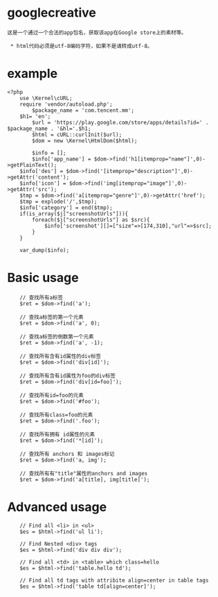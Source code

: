 # googlecreative
	这是一个通过一个合法的app包名，获取该app在Google store上的素材等。

	 * html代码必须是utf-8编码字符，如果不是请转成utf-8。


# example

	<?php
		use \Kernel\cURL;
		require 'vendor/autoload.php';
    		$package_name = 'com.tencent.mm';
		$h1= 'en';
    		$url = 'https://play.google.com/store/apps/details?id=' . $package_name . '&hl='.$h1;
    		$html = cURL::curlInit($url);
    		$dom = new \Kernel\HtmlDom($html);

    		$info = [];
    		$info['app_name'] = $dom->find('h1[itemprop="name"]',0)->getPlainText();
		$info['des'] = $dom->find('[itemprop="description"]',0)->getAttr('content');
		$info['icon'] = $dom->find('img[itemprop="image"]',0)->getAttr('src');
		$tmp = $dom->find('a[itemprop="genre"]',0)->getAttr('href');
		$tmp = explode('/',$tmp);
		$info['category'] = end($tmp);
		if(is_array($j["screenshotUrls"])){
			foreach($j["screenshotUrls"] as $src){
				$info['screenshot'][]=["size"=>[174,310],"url"=>$src];
			}
		}
		
		var_dump($info);
		
# Basic usage

		// 查找所有a标签
		$ret = $dom->find('a');

		// 查找a标签的第一个元素
		$ret = $dom->find('a', 0);

		// 查找a标签的倒数第一个元素
		$ret = $dom->find('a', -1); 

		// 查找所有含有id属性的div标签
		$ret = $dom->find('div[id]');

		// 查找所有含有id属性为foo的div标签
		$ret = $dom->find('div[id=foo]'); 

		// 查找所有id=foo的元素
		$ret = $dom->find('#foo');

		// 查找所有class=foo的元素
		$ret = $dom->find('.foo');

		// 查找所有拥有 id属性的元素
		$ret = $dom->find('*[id]'); 

		// 查找所有 anchors 和 images标记 
		$ret = $dom->find('a, img'); 

		// 查找所有有"title"属性的anchors and images 
		$ret = $dom->find('a[title], img[title]');
	
 # Advanced usage
 
		// Find all <li> in <ul> 
		$es = $html->find('ul li');

		// Find Nested <div> tags
		$es = $html->find('div div div'); 

		// Find all <td> in <table> which class=hello 
		$es = $html->find('table.hello td');

		// Find all td tags with attribite align=center in table tags 
		$es = $html->find('table td[align=center]'); 
